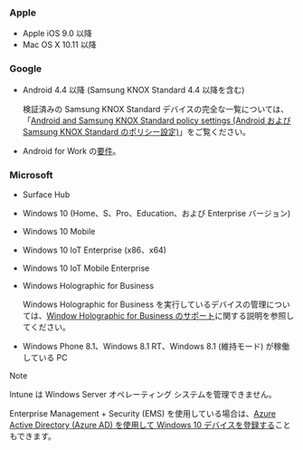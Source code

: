 

### <a name="apple"></a>Apple
- Apple iOS 9.0 以降
- Mac OS X 10.11 以降

### <a name="google"></a>Google
- Android 4.4 以降 (Samsung KNOX Standard 4.4 以降を含む)

  検証済みの Samsung KNOX Standard デバイスの完全な一覧については、「[Android and Samsung KNOX Standard policy settings (Android および Samsung KNOX Standard のポリシー設定)](/intune/supported-devices-browsers#supported-samsung-knox-standard-devices)」をご覧ください。


- Android for Work の[要件](https://support.google.com/work/android/answer/6174145?hl=en&ref_topic=6151012)。

### <a name="microsoft"></a>Microsoft

- Surface Hub
- Windows 10 (Home、S、Pro、Education、および Enterprise バージョン)
- Windows 10 Mobile
- Windows 10 IoT Enterprise (x86、x64)
- Windows 10 IoT Mobile Enterprise
- Windows Holographic for Business

  Windows Holographic for Business を実行しているデバイスの管理については、[Window Holographic for Business のサポート](../windows-holographic-for-business.md)に関する説明を参照してください。

- Windows Phone 8.1、Windows 8.1 RT、Windows 8.1 (維持モード) が稼働している PC

> [!NOTE]
> Intune は Windows Server オペレーティング システムを管理できません。

Enterprise Management + Security (EMS) を使用している場合は、[Azure Active Directory (Azure AD) を使用して Windows 10 デバイスを登録する](/intune-classic/deploy-use/set-up-windows-device-management-with-microsoft-intune#azure-active-directory-enrollment)こともできます。


